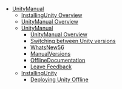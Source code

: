  - [UnityManual]()
	 - [InstallingUnity Overview](InstallingUnity.md)
	 - [UnityManual Overview](UnityManual.md)
	 - [UnityManual]()
		 - [UnityManual Overview](UnityManual_1.md)
		 - [Switching between Unity versions](SwitchingDocumentationVersions.md)
		 - [WhatsNew56](WhatsNew56.md)
		 - [ManualVersions](ManualVersions.md)
		 - [OfflineDocumentation](OfflineDocumentation.md)
		 - [Leave Feedback](LeaveFeedback.md)
	 - [InstallingUnity]()
		 - [Deploying Unity Offline](DeployingUnityOffline.md)
